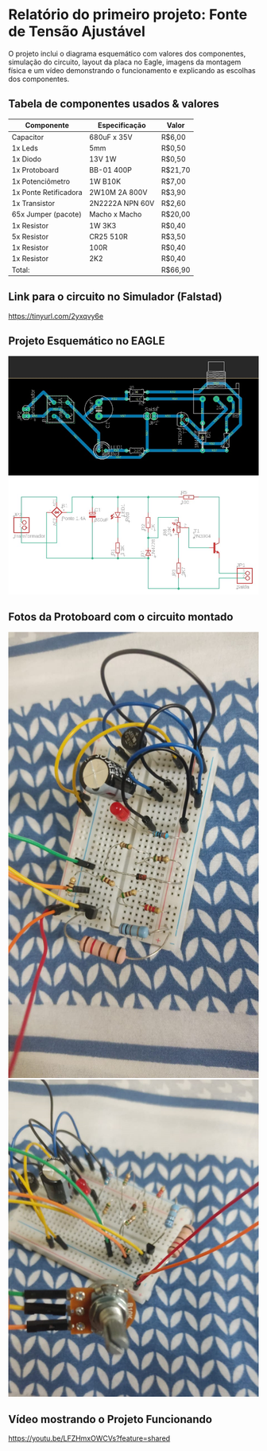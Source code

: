 # Relatório do primeiro projeto: Fonte de Tensão Ajustável
O projeto inclui o diagrama esquemático com valores dos componentes, simulação do circuito, layout da placa no Eagle, imagens da montagem física e um vídeo demonstrando o funcionamento e explicando as escolhas dos componentes.

## Tabela de componentes usados & valores

| Componente | Especificação | Valor |
|------------|---------------|-------|
|Capacitor|680uF x 35V|R$6,00|
|1x Leds|5mm|R$0,50|
|1x Diodo|13V 1W|R$0,50|
|1x Protoboard|BB-01 400P|R$21,70|
|1x Potenciômetro|1W B10K|R$7,00|
|1x Ponte Retificadora|2W10M 2A 800V|R$3,90|
|1x Transistor|2N2222A NPN 60V|R$2,60|
|65x Jumper (pacote)|Macho x Macho|R$20,00|
|1x Resistor|1W 3K3|R$0,40|
|5x Resistor|CR25 510R|R$3,50|
|1x Resistor|100R|R$0,40|
|1x Resistor|2K2|R$0,40|
|Total:||R$66,90|

## Link para o circuito no Simulador (Falstad)
https://tinyurl.com/2yxqvy6e

## Projeto Esquemático no EAGLE
![alt text](<midias/BRD.jpg>)
![alt text](<midias/SCH.jpg>)

## Fotos da Protoboard com o circuito montado
![alt text](midias/Circuito02.jpg)
![alt text](midias/Circuito01.png)

## Vídeo mostrando o Projeto Funcionando
https://youtu.be/LFZHmxOWCVs?feature=shared